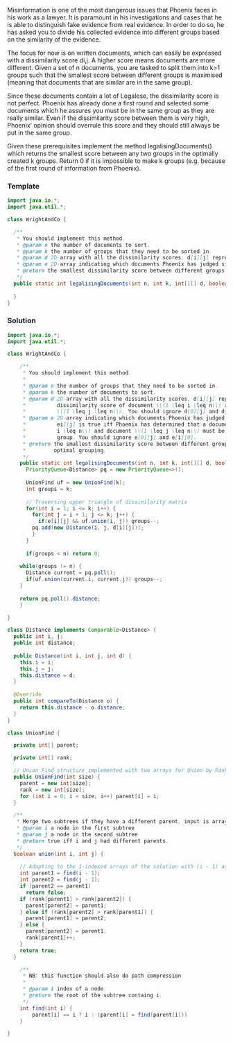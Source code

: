 Misinformation is one of the most dangerous issues that Phoenix faces in his work as a lawyer.
It is paramount in his investigations and cases that he is able to distinguish fake evidence from real evidence.
In order to do so, he has asked you to divide his collected evidence into different groups based on the similarity of the evidence.

The focus for now is on written documents, which can easily be expressed with a dissimilarity score di,j. A higher score means documents are more different.
Given a set of n documents, you are tasked to split them into k>1 groups such that the smallest score between different groups is maximised (meaning that documents that are similar are in the same group).

Since these documents contain a lot of Legalese, the dissimilarity score is not perfect. Phoenix has already done a first round and selected some documents which he assures you must be in the same group as they are really similar.
Even if the dissimilarity score between them is very high, Phoenix’ opinion should overrule this score and they should still always be put in the same group.

Given these prerequisites implement the method legalisingDocuments() which returns the smallest score between any two groups in the optimally created k
groups. Return 0 if it is impossible to make k groups (e.g. because of the first round of information from Phoenix).

### Template
```java
import java.io.*;
import java.util.*;

class WrightAndCo {

  /**
   * You should implement this method.
   * @param n the number of documents to sort.
   * @param k the number of groups that they need to be sorted in.
   * @param d 2D-array with all the dissimilarity scores, d[i][j] represents the dissimilarity score of document \\(1 \leq i \leq n\\) and document \\(1 \leq j \leq n\\). You should ignore d[0][j] and d[i][0].
   * @param e 2D-array indicating which documents Phoenix has judged similar, ei][j] is true iff Phoenix has determined that a document \\(1 \leq i \leq n\\) and document \\(1 \leq j \leq n\\) must be in the same group. You should ignore e[0][j] and e[i][0].
   * @return the smallest dissimilarity score between different groups in the optimal grouping.
   */
  public static int legalisingDocuments(int n, int k, int[][] d, boolean[][] e) {
    
  }
}
```

### Solution
```java
import java.io.*;
import java.util.*;

class WrightAndCo {

	/**
	 * You should implement this method.
	 * 
	 * @param n the number of groups that they need to be sorted in.
	 * @param k the number of documents to sort.
	 * @param d 2D-array with all the dissimilarity scores, d[i][j] represents the
	 *          dissimilarity score of document \\(1 \leq i \leq n\\) and document
	 *          \\(1 \leq j \leq n\\). You should ignore d[0][j] and d[i][0].
	 * @param e 2D-array indicating which documents Phoenix has judged similar,
	 *          ei][j] is true iff Phoenix has determined that a document \\(1 \leq
	 *          i \leq n\\) and document \\(1 \leq j \leq n\\) must be in the same
	 *          group. You should ignore e[0][j] and e[i][0].
	 * @return the smallest dissimilarity score between different groups in the
	 *         optimal grouping.
	 */
	public static int legalisingDocuments(int n, int k, int[][] d, boolean[][] e) {
	  PriorityQueue<Distance> pq = new PriorityQueue<>();
	  
	  UnionFind uf = new UnionFind(k);
	  int groups = k;
	  
	  // Traversing upper triangle of dissimilarity matrix
	  for(int i = 1; i <= k; i++) {
	    for(int j = i + 1; j <= k; j++) {
	      if(e[i][j] && uf.union(i, j)) groups--;
        pq.add(new Distance(i, j, d[i][j]));
	    }
	  }
	  
	  if(groups < n) return 0;
	  
    while(groups != n) {
      Distance current = pq.poll();
      if(uf.union(current.i, current.j)) groups--;
    }
    
    return pq.poll().distance;	  
	}

}

class Distance implements Comparable<Distance> {
  public int i, j;
  public int distance;
  
  public Distance(int i, int j, int d) {
    this.i = i;
    this.j = j;
    this.distance = d;
  }
  
  @Override
  public int compareTo(Distance o) {
    return this.distance - o.distance;
  }
}

class UnionFind {

  private int[] parent;

  private int[] rank;

  // Union Find structure implemented with two arrays for Union by Rank
  public UnionFind(int size) {
    parent = new int[size];
    rank = new int[size];
    for (int i = 0; i < size; i++) parent[i] = i;
  }

  /**
   * Merge two subtrees if they have a different parent, input is array indices
   * @param i a node in the first subtree
   * @param j a node in the second subtree
   * @return true iff i and j had different parents.
   */
  boolean union(int i, int j) {
    
    // Adapting to the 1-indexed arrays of the solution with (i - 1) and (j - 1)
    int parent1 = find(i - 1);
    int parent2 = find(j - 1);
    if (parent2 == parent1)
      return false;
    if (rank[parent1] > rank[parent2]) {
      parent[parent2] = parent1;
    } else if (rank[parent2] > rank[parent1]) {
      parent[parent1] = parent2;
    } else {
      parent[parent2] = parent1;
      rank[parent1]++;
    }
    return true;
  }

	/**
	 * NB: this function should also do path compression
	 * 
	 * @param i index of a node
	 * @return the root of the subtree containg i.
	 */
	int find(int i) {
		parent[i] == i ? i : (parent[i] = find(parent[i]))
	}

}
```
